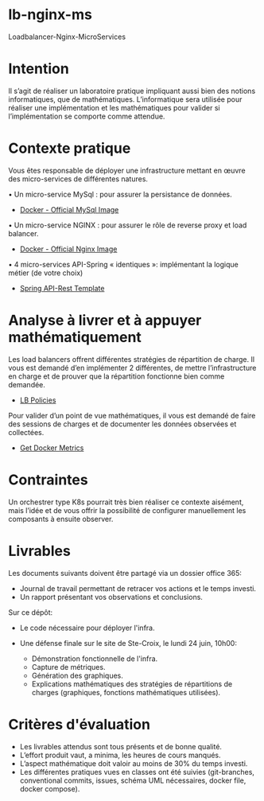 # lb-nginx-ms
Loadbalancer-Nginx-MicroServices

# Intention
Il s’agit de réaliser un laboratoire pratique impliquant aussi bien des notions informatiques, que de mathématiques. L’informatique sera utilisée pour réaliser une implémentation et les mathématiques pour valider si l’implémentation se comporte comme attendue.

# Contexte pratique
Vous êtes responsable de déployer une infrastructure mettant en œuvre des micro-services de différentes natures.

•	Un micro-service MySql : pour assurer la persistance de données.

   * [Docker - Official MySql Image](https://hub.docker.com/_/mysql)

•	Un micro-service NGINX : pour assurer le rôle de reverse proxy et load balancer.
   * [Docker - Official Nginx Image](https://hub.docker.com/_/nginx)
     
•	4 micro-services API-Spring « identiques »: implémentant la logique métier (de votre choix)
   * [Spring API-Rest Template](https://github.com/spring-guides/tut-rest)

# Analyse à livrer et à appuyer mathématiquement
Les load balancers offrent différentes stratégies de répartition de charge. Il vous est demandé d’en implémenter 2 différentes, de mettre l’infrastructure en charge et de prouver que la répartition fonctionne bien comme demandée.

* [LB Policies](https://www.f5.com/company/blog/nginx/choosing-nginx-plus-load-balancing-techniques)

Pour valider d’un point de vue mathématiques, il vous est demandé de faire des sessions de charges et de documenter les données observées et collectées.

* [Get Docker Metrics](https://docs.docker.com/config/daemon/prometheus/)

# Contraintes
Un orchestrer type K8s pourrait très bien réaliser ce contexte aisément, mais l’idée et de vous offrir la possibilité de configurer manuellement les composants à ensuite observer.

# Livrables
Les documents suivants doivent être partagé via un dossier office 365:

* Journal de travail permettant de retracer vos actions et le temps investi.
* Un rapport présentant vos observations et conclusions.

Sur ce dépôt:
* Le code nécessaire pour déployer l'infra.

* Une défense finale sur le site de Ste-Croix, le lundi 24 juin, 10h00:
   * Démonstration fonctionnelle de l'infra.
   * Capture de métriques.
   * Génération des graphiques.
   * Explications mathématiques des stratégies de répartitions de charges (graphiques, fonctions mathématiques utilisées).

# Critères d'évaluation

* Les livrables attendus sont tous présents et de bonne qualité. 
* L’effort produit vaut, a minima, les heures de cours manqués. 
* L’aspect mathématique doit valoir au moins de 30% du temps investi.
* Les différentes pratiques vues en classes ont été suivies (git-branches, conventional commits, issues, schéma UML nécessaires, docker file, docker compose).
